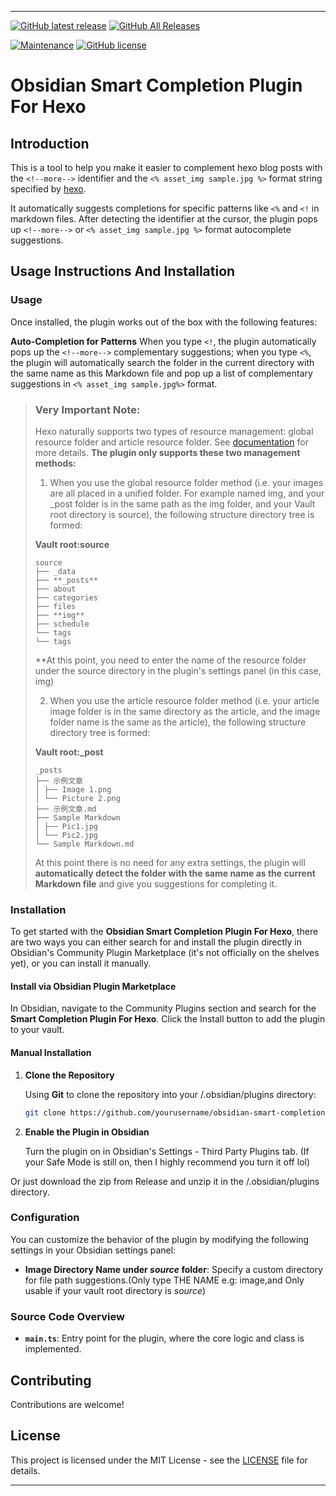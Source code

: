 
---

[![GitHub latest release](https://img.shields.io/github/v/release/Jackie-Li-0228/obsidian-hexo-asset-img-helper?style=for-the-badge&sort=semver)]()
[![GitHub All Releases](https://img.shields.io/github/downloads/Jackie-Li-0228/obsidian-hexo-asset-img-helper/total?style=for-the-badge)]()

[![Maintenance](https://img.shields.io/badge/Maintained%3F-yes-green.svg)](https://github.com/Jackie-Li-0228/obsidian-hexo-asset-img-helper/graphs/commit-activity)
[![GitHub license](https://img.shields.io/github/license/Naereen/StrapDown.js.svg)](https://github.com/Naereen/StrapDown.js/blob/master/LICENSE)




# Obsidian Smart Completion Plugin For Hexo

## Introduction

This is a tool to help you make it easier to complement hexo blog posts with the `<!--more-->` identifier and the `<% asset_img sample.jpg %>` format string specified by [hexo](https://hexo.io/zh-cn/docs/asset-folders).

It automatically suggests completions for specific patterns like `<%` and `<!` in markdown files. After detecting the identifier at the cursor, the plugin pops up `<!--more-->` or `<% asset_img sample.jpg %>` format autocomplete suggestions.

## Usage Instructions And Installation

### Usage

Once installed, the plugin works out of the box with the following features:

**Auto-Completion for Patterns**
   When you type `<!`, the plugin automatically pops up the `<!--more-->` complementary suggestions; when you type `<%`, the plugin will automatically search the folder in the current directory with the same name as this Markdown file and pop up a list of complementary suggestions in `<% asset_img sample.jpg%>` format.


>### **Very Important Note:**
>Hexo naturally supports two types of resource management: global resource folder and article resource folder. See [documentation](https://hexo.io/zh-cn/docs/asset-folders) for more details.
>**The plugin only supports these two management methods:**
>
>1. When you use the global resource folder method (i.e. your images are all placed in a unified folder. For example named img, and your _post folder is in the same path as the img folder, and your Vault root directory is source), the following structure directory tree is formed:
>
>**Vault root:source**
>
>```
>source
>├── _data
>├── **_posts**
>├── about
>├── categories
>├── files
>├── **img**
>├── schedule
>└── tags
>└── tags
>```
>
>**At this point, you need to enter the name of the resource folder under the source directory in the plugin's settings panel (in this case, img)
>
>2. When you use the article resource folder method (i.e. your article image folder is in the same directory as the article, and the image folder name is the same as the article), the following structure directory tree is formed:
>
>**Vault root:_post**
>
>```
>_posts
>├── 示例文章
>│ ├── Image 1.png
>│ └── Picture 2.png
>├── 示例文章.md
>├── Sample Markdown
>│ ├── Pic1.jpg
>│ └── Pic2.jpg
>└── Sample Markdown.md
>```
>
>At this point there is no need for any extra settings, the plugin will **automatically detect the folder with the same name as the current Markdown file** and give you suggestions for completing it.

### Installation

To get started with the **Obsidian Smart Completion Plugin For Hexo**, there are two ways you can either search for and install the plugin directly in Obsidian's Community Plugin Marketplace (it's not officially on the shelves yet), or you can install it manually.

#### Install via Obsidian Plugin Marketplace

In Obsidian, navigate to the Community Plugins section and search for the **Smart Completion Plugin For Hexo**. Click the Install button to add the plugin to your vault.

#### Manual Installation

1. **Clone the Repository**

   Using **Git** to clone the repository into your <vault>/.obsidian/plugins directory:

   ```bash
   git clone https://github.com/yourusername/obsidian-smart-completion-plugin.git
   ```

2. **Enable the Plugin in Obsidian**

   Turn the plugin on in Obsidian's Settings - Third Party Plugins tab. (If your Safe Mode is still on, then I highly recommend you turn it off lol)

Or just download the zip from Release and unzip it in the <vault>/.obsidian/plugins directory.


### Configuration

You can customize the behavior of the plugin by modifying the following settings in your Obsidian settings panel:

- **Image Directory Name under *source* folder**: Specify a custom directory for file path suggestions.(Only type THE NAME e.g: image,and Only usable if your vault root directory is *source*)

### Source Code Overview

- **`main.ts`**: Entry point for the plugin, where the core logic and class is implemented.

## Contributing

Contributions are welcome! 

## License

This project is licensed under the MIT License - see the [LICENSE](LICENSE) file for details.

---

